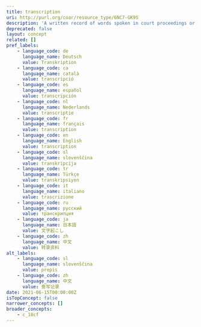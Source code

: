 ```yaml
---
title: transcription
uri: http://purl.org/coar/resource_type/6NC7-GK9S
description: 'A written record of words spoken in court proceedings or in a speech, interview, broadcast, or sound recording. [Source: Adapted from https://products.abc-clio.com/ODLIS/odlis_t.aspx]'
deprecated: false
layout: concept
related: []
pref_labels:
    - language_code: de
      language_name: Deutsch
      value: Transkription
    - language_code: ca
      language_name: català
      value: transcripció
    - language_code: es
      language_name: español
      value: transcripción
    - language_code: nl
      language_name: Nederlands
      value: transcriptie
    - language_code: fr
      language_name: français
      value: transcription
    - language_code: en
      language_name: English
      value: transcription
    - language_code: sl
      language_name: slovenščina
      value: transkripcija
    - language_code: tr
      language_name: Türkçe
      value: transkripsiyon
    - language_code: it
      language_name: italiano
      value: trascrizione
    - language_code: ru
      language_name: русский
      value: транскрипция
    - language_code: ja
      language_name: 日本語
      value: 文字起こし
    - language_code: zh
      language_name: 中文
      value: 转录资料
alt_labels:
    - language_code: sl
      language_name: slovenščina
      value: prepis
    - language_code: zh
      language_name: 中文
      value: 誊写记录
date: 2021-06-15T00:00:00Z
isTopConcept: false
narrower_concepts: []
broader_concepts:
    - c_18cf
---
```



